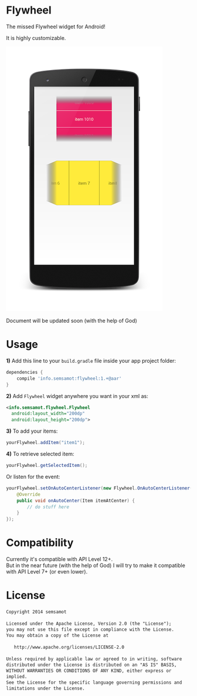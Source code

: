 Flywheel
=================
The missed Flywheel widget for Android!

It is highly customizable.

![Flywheel demo running on Android 4.4](art/flywheel-demo.png)

Document will be updated soon (with the help of God)

Usage
=================
**1)** Add this line to your `build.gradle` file inside your app project folder:

```groovy
dependencies {
    compile 'info.semsamot:flywheel:1.+@aar'
}
```

**2)** Add `Flywheel` widget anywhere you want in your xml as:

```xml
<info.semsamot.flywheel.Flywheel
  android:layout_width="200dp"
  android:layout_height="200dp">
```

**3)** To add your items:

```java
yourFlywheel.addItem("item1");
```

**4)** To retrieve selected item:
```java
yourFlywheel.getSelectedItem();
```
Or listen for the event:
```java
yourFlywheel.setOnAutoCenterListener(new Flywheel.OnAutoCenterListener() {
    @Override
    public void onAutoCenter(Item itemAtCenter) {
        // do stuff here
    }
});
```
Compatibility
=================
Currently it's compatible with API Level 12+.  
But in the near future (with the help of God) I will try to make it compatible with API Level 7+ (or even lower).

License
=================
```
Copyright 2014 semsamot

Licensed under the Apache License, Version 2.0 (the "License");
you may not use this file except in compliance with the License.
You may obtain a copy of the License at

   http://www.apache.org/licenses/LICENSE-2.0

Unless required by applicable law or agreed to in writing, software
distributed under the License is distributed on an "AS IS" BASIS,
WITHOUT WARRANTIES OR CONDITIONS OF ANY KIND, either express or implied.
See the License for the specific language governing permissions and
limitations under the License.
```
